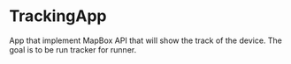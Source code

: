 # TrackingApp

App that implement MapBox API that will show the track of the device.
The goal is to be run tracker for runner.

